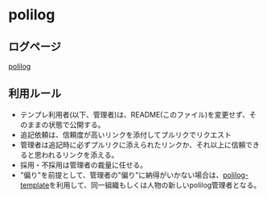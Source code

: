 # polilog

## ログページ
[polilog](polilog.md)

## 利用ルール
- テンプレ利用者(以下、管理者)は、README(このファイル)を変更せず、そのままの状態で公開する。
- 追記依頼は、信頼度が高いリンクを添付してプルリクでリクエスト
- 管理者は追記時に必ずプルリクに添えられたリンクか、それ以上に信頼できると思われるリンクを添える。
- 採用・不採用は管理者の裁量に任せる。
- "偏り"を前提として、管理者の"偏り"に納得がいかない場合は、[polilog-template](https://github.com/mdmfr/polilog-template)を利用して、同一組織もしくは人物の新しいpolilog管理者となる。
